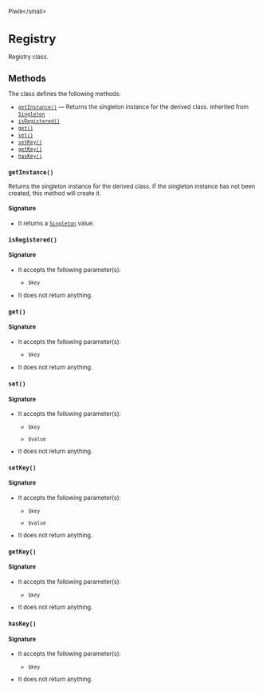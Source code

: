<small>Piwik\</small>

Registry
========

Registry class.

Methods
-------

The class defines the following methods:

- [`getInstance()`](#getinstance) &mdash; Returns the singleton instance for the derived class. Inherited from [`Singleton`](../Piwik/Singleton.md)
- [`isRegistered()`](#isregistered)
- [`get()`](#get)
- [`set()`](#set)
- [`setKey()`](#setkey)
- [`getKey()`](#getkey)
- [`hasKey()`](#haskey)

<a name="getinstance" id="getinstance"></a>
<a name="getInstance" id="getInstance"></a>
### `getInstance()`

Returns the singleton instance for the derived class. If the singleton instance
has not been created, this method will create it.

#### Signature

- It returns a [`Singleton`](../Piwik/Singleton.md) value.

<a name="isregistered" id="isregistered"></a>
<a name="isRegistered" id="isRegistered"></a>
### `isRegistered()`

#### Signature

-  It accepts the following parameter(s):
    - `$key`
      
- It does not return anything.

<a name="get" id="get"></a>
<a name="get" id="get"></a>
### `get()`

#### Signature

-  It accepts the following parameter(s):
    - `$key`
      
- It does not return anything.

<a name="set" id="set"></a>
<a name="set" id="set"></a>
### `set()`

#### Signature

-  It accepts the following parameter(s):
    - `$key`
      
    - `$value`
      
- It does not return anything.

<a name="setkey" id="setkey"></a>
<a name="setKey" id="setKey"></a>
### `setKey()`

#### Signature

-  It accepts the following parameter(s):
    - `$key`
      
    - `$value`
      
- It does not return anything.

<a name="getkey" id="getkey"></a>
<a name="getKey" id="getKey"></a>
### `getKey()`

#### Signature

-  It accepts the following parameter(s):
    - `$key`
      
- It does not return anything.

<a name="haskey" id="haskey"></a>
<a name="hasKey" id="hasKey"></a>
### `hasKey()`

#### Signature

-  It accepts the following parameter(s):
    - `$key`
      
- It does not return anything.

